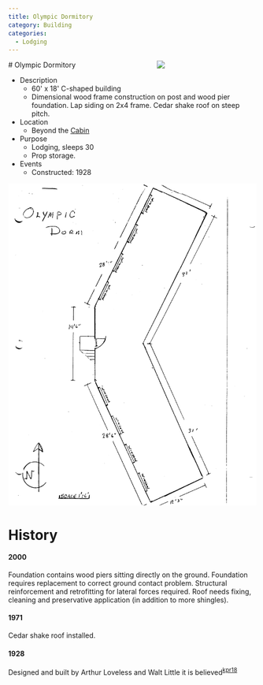 ```yaml
---
title: Olympic Dormitory
category: Building
categories:
  - Lodging
---
```

<img src="2022-olympic.jpeg" style="width: 40%" align="right">
# Olympic Dormitory

<!-- - Name(s) -->
- Description
  + 60' x 18' C-shaped building
  + Dimensional wood frame construction on post and wood pier foundation. Lap siding on 2x4 frame. Cedar shake roof on steep pitch.
- Location
  + Beyond the [Cabin](../Cabin)
- Purpose
  + Lodging, sleeps 30
  + Prop storage.
- Events
    - Constructed: 1928


<img src="scale-olympic.png">

# History

#### 2000

Foundation contains wood piers sitting directly on the ground. Foundation requires replacement to correct ground contact problem. Structural reinforcement and retrofitting for lateral forces required. Roof needs fixing, cleaning and preservative application (in addition to more shingles).


#### 1971

Cedar shake roof installed.


#### 1928

Designed and built by Arthur Loveless and Walt Little it is believed<sup>[kpr18]</sup>


[kpr18]: /reference/2018-Property-Report.pdf